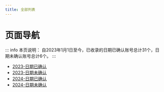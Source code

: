 ```yaml
---
title: 全部列表
---
```

# 页面导航
::: info 本页说明：
自2023年1月1日至今，已收录的日期已确认账号总计31个，日期未确认账号总计6个。
:::
* [2023-日期已确认](/document/2023a.md)  
* [2023-日期未确认](/document/2023b.md)  
* [2024-日期已确认](/document/2024a.md)  
* [2024-日期未确认](/document/2024b.md)  
